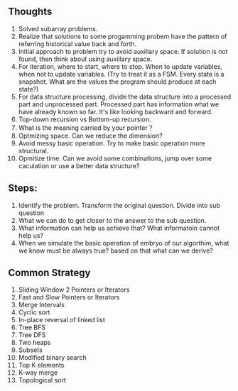 ## Thoughts ##

1. Solved subarray problems.   
2. Realize that solutions to some progamming probem have the pattern of referring historical value back and forth.   
3. Initial approach to problem try to avoid auxillary space. If solution is not found, then think about using auxillary space.
4. For iteration, where to start, where to stop. When to update variables, when not to update variables. (Try to treat it as a FSM. Every state is a snapshot. What are the values the program should produce at each state?)
5. For data structure processing, divide the data structure into a processed part and unprocessed part. Processed part has information what we have already known so far. It's like looking backward and forward. 
6. Top-down recursion vs Bottom-up recursion. 
7. What is the meaning carried by your pointer？
8. Optmizing space. Can we reduce the dimension? 
9. Avoid messy basic operation. Try to make basic operation more structural. 
10. Opmitize time. Can we avoid some combinations, jump over some caculation or use a better data structure? 

## Steps:
1. Identify the problem. Transform the original question. Divide into sub question
2. What we can do to get closer to the answer to the sub question. 
3. What information can help us achieve that? What informatoin cannot help us?
4. When we simulate the basic operation of embryo of our algorthim, what we know must be always true? based on that what can we derive?

## Common Strategy ## 

1. Sliding Window
2  Pointers or Iterators
3. Fast and Slow Pointers or Iterators
4. Merge Intervals
5. Cyclic sort
6. In-place reversal of linked list
7. Tree BFS
8. Tree DFS
9. Two heaps
10. Subsets
11. Modified binary search
12. Top K elements
13. K-way merge
14. Topological sort

